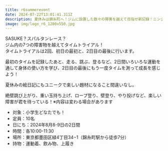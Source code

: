 ```yaml
---
title: r6summerevent
date: 2024-07-22T13:01:41.311Z
description: 夏休みは錦糸町へ！ジムに設置した数々の障害を越えて目指せ新記録！ニンジャアスレチックが君を待っている。
image: img/logo_r6_1200x550.jpg
---
```

SASUKE？スパルタンレース？\
ジム内の7つの障害物を越えてタイムトライアル！\
タイムトライアルは2回、初日の最初と、2日目の最後に行います。

最初のタイムを記録したあと、走る、跳ぶ、登るなど、2日間いろいろな運動を通して身体の使い方を学び、2日目の最後にもう一度タイムを測って成長を感じよう！

夏休みの絵日記にもユニークで楽しい題材になること間違いなし。

絶壁跳び上がり、重い玉持ち上げ、ロープ登り、壁登り、やり投げなど、楽しい障害が君を待っている！※内容は変わる場合があります

* 対象：小学生どなたでも！
* 定員：10名
* 日にち：2024年8月8-9日の2日間
* 時間：各10:00-11:30
* 場所：東京都墨田区緑4丁目34−1（錦糸町駅から徒歩7分）
* 持物：運動着、飲み物、上履き